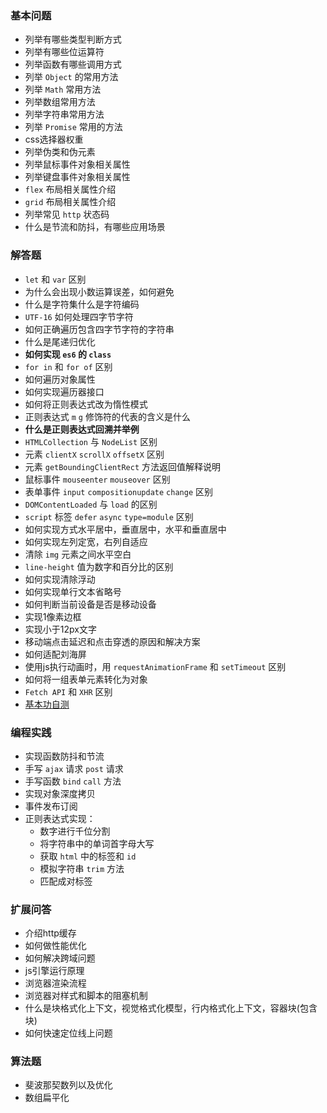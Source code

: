 ### 基本问题
- 列举有哪些类型判断方式
- 列举有哪些位运算符
- 列举函数有哪些调用方式
- 列举 `Object` 的常用方法
- 列举 `Math` 常用方法
- 列举数组常用方法
- 列举字符串常用方法
- 列举 `Promise` 常用的方法
- css选择器权重
- 列举伪类和伪元素
- 列举鼠标事件对象相关属性
- 列举键盘事件对象相关属性
- `flex` 布局相关属性介绍
- `grid` 布局相关属性介绍
- 列举常见 `http` 状态码
- 什么是节流和防抖，有哪些应用场景


### 解答题
- `let` 和 `var` 区别
- 为什么会出现小数运算误差，如何避免
- 什么是字符集什么是字符编码
- `UTF-16` 如何处理四字节字符
- 如何正确遍历包含四字节字符的字符串
- 什么是尾递归优化
- **如何实现 `es6` 的 `class`**
- `for in` 和 `for of` 区别
- 如何遍历对象属性
- 如何实现遍历器接口
- 如何将正则表达式改为惰性模式
- 正则表达式 `m` `g` 修饰符的代表的含义是什么
- **什么是正则表达式回溯并举例**
- `HTMLCollection` 与 `NodeList` 区别
- 元素 `clientX` `scrollX` `offsetX` 区别
- 元素 `getBoundingClientRect` 方法返回值解释说明 
- 鼠标事件 `mouseenter`  `mouseover` 区别
- 表单事件 `input` `compositionupdate` `change` 区别
- `DOMContentLoaded` 与 `load` 的区别
- `script` 标签 `defer` `async` `type=module` 区别 
- 如何实现方式水平居中，垂直居中，水平和垂直居中
- 如何实现左列定宽，右列自适应
- 清除 `img` 元素之间水平空白
- `line-height` 值为数字和百分比的区别
- 如何实现清除浮动
- 如何实现单行文本省略号
- 如何判断当前设备是否是移动设备
- 实现1像素边框
- 实现小于12px文字
- 移动端点击延迟和点击穿透的原因和解决方案
- 如何适配刘海屏
- 使用js执行动画时，用 `requestAnimationFrame` 和 `setTimeout` 区别 
- 如何将一组表单元素转化为对象
- `Fetch API` 和 `XHR` 区别
- [基本功自测](https://github.com/lydiahallie/javascript-questions/blob/master/zh-CN/README-zh_CN.mdhttps://github.com/lydiahallie/javascript-questions/blob/master/zh-CN/README-zh_CN.md)


### 编程实践
- 实现函数防抖和节流
- 手写 `ajax` 请求 `post` 请求 
- 手写函数 `bind` `call` 方法
- 实现对象深度拷贝
- 事件发布订阅
- 正则表达式实现：
  - 数字进行千位分割
  - 将字符串中的单词首字母大写
  - 获取 `html` 中的标签和 `id`
  - 模拟字符串 `trim` 方法
  - 匹配成对标签


### 扩展问答
- 介绍http缓存
- 如何做性能优化
- 如何解决跨域问题
- js引擎运行原理
- 浏览器渲染流程
- 浏览器对样式和脚本的阻塞机制
- 什么是块格式化上下文，视觉格式化模型，行内格式化上下文，容器块(包含块)
- 如何快速定位线上问题


### 算法题
- 斐波那契数列以及优化
- 数组扁平化

